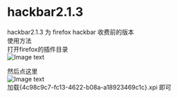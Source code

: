 # hackbar2.1.3
hackbar2.1.3 为 firefox hackbar 收费前的版本</br>
使用方法</br>
打开firefox的插件目录</br>
![Image text](https://github.com/HCTYMFF/hackbar2.1.3/blob/master/img/1.png)

然后点这里
</br>
![Image text](https://github.com/HCTYMFF/hackbar2.1.3/blob/master/img/2.png)
</br>
加载{4c98c9c7-fc13-4622-b08a-a18923469c1c}.xpi  即可
